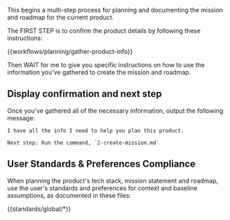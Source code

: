 This begins a multi-step process for planning and documenting the mission and roadmap for the current product.

The FIRST STEP is to confirm the product details by following these instructions:

{{workflows/planning/gather-product-info}}

Then WAIT for me to give you specific instructions on how to use the information you've gathered to create the mission and roadmap.

## Display confirmation and next step

Once you've gathered all of the necessary information, output the following message:

```
I have all the info I need to help you plan this product.

Next step: Run the command, `2-create-mission.md`
```

## User Standards & Preferences Compliance

When planning the product's tech stack, mission statement and roadmap, use the user's standards and preferences for context and baseline assumptions, as documented in these files:

{{standards/global/*}}
